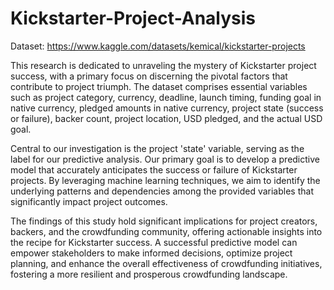# Kickstarter-Project-Analysis
Dataset: https://www.kaggle.com/datasets/kemical/kickstarter-projects

This research is dedicated to unraveling the mystery of Kickstarter project success, with a primary focus on discerning the pivotal factors that contribute to project triumph. The dataset comprises essential variables such as project category, currency, deadline, launch timing, funding goal in native currency, pledged amounts in native currency, project state (success or failure), backer count, project location, USD pledged, and the actual USD goal.

Central to our investigation is the project 'state' variable, serving as the label for our predictive analysis. Our primary goal is to develop a predictive model that accurately anticipates the success or failure of Kickstarter projects. By leveraging machine learning techniques, we aim to identify the underlying patterns and dependencies among the provided variables that significantly impact project outcomes.

The findings of this study hold significant implications for project creators, backers, and the crowdfunding community, offering actionable insights into the recipe for Kickstarter success. A successful predictive model can empower stakeholders to make informed decisions, optimize project planning, and enhance the overall effectiveness of crowdfunding initiatives, fostering a more resilient and prosperous crowdfunding landscape.

